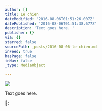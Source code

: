 ```yaml
---
author: []
title: Le chien
dateModified: '2016-08-06T01:51:26.007Z'
datePublished: '2016-08-06T01:51:38.677Z'
description: 'Text goes here. '
publisher: {}
via: {}
starred: false
sourcePath: _posts/2016-08-06-le-chien.md
inFeed: true
hasPage: false
inNav: false
_type: MediaObject

---
```

![](https://the-grid-user-content.s3-us-west-2.amazonaws.com/75ae3d64-b338-4ab8-9c44-5ccba0308e94.jpg)

Text goes here. 

🔎: